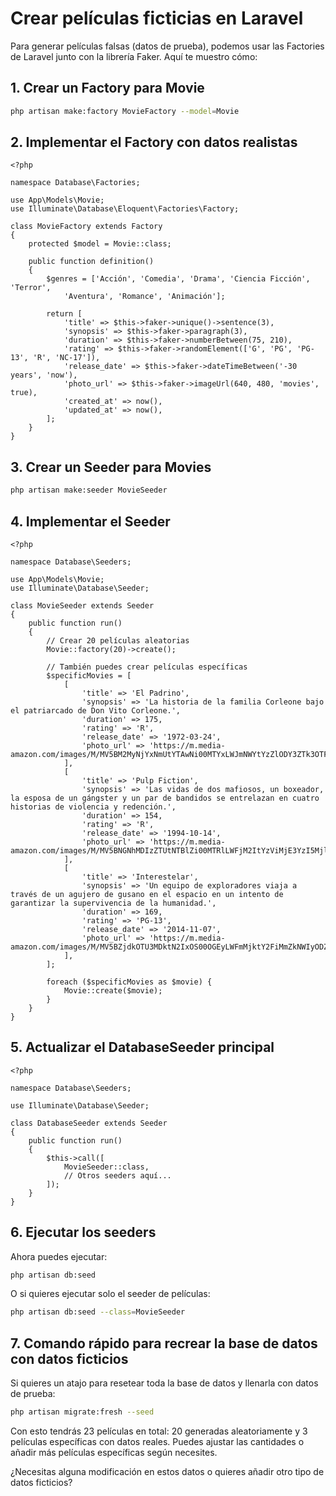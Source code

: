 # Crear películas ficticias en Laravel

Para generar películas falsas (datos de prueba), podemos usar las
Factories de Laravel junto con la librería Faker. Aquí te muestro cómo:

## 1. Crear un Factory para Movie

```bash
php artisan make:factory MovieFactory --model=Movie
```

## 2. Implementar el Factory con datos realistas

```php:database/factories/MovieFactory.php
<?php

namespace Database\Factories;

use App\Models\Movie;
use Illuminate\Database\Eloquent\Factories\Factory;

class MovieFactory extends Factory
{
    protected $model = Movie::class;

    public function definition()
    {
        $genres = ['Acción', 'Comedia', 'Drama', 'Ciencia Ficción', 'Terror',
            'Aventura', 'Romance', 'Animación'];
        
        return [
            'title' => $this->faker->unique()->sentence(3),
            'synopsis' => $this->faker->paragraph(3),
            'duration' => $this->faker->numberBetween(75, 210),
            'rating' => $this->faker->randomElement(['G', 'PG', 'PG-13', 'R', 'NC-17']),
            'release_date' => $this->faker->dateTimeBetween('-30 years', 'now'),
            'photo_url' => $this->faker->imageUrl(640, 480, 'movies', true),
            'created_at' => now(),
            'updated_at' => now(),
        ];
    }
}
```

## 3. Crear un Seeder para Movies

```bash
php artisan make:seeder MovieSeeder
```

## 4. Implementar el Seeder

```php:database/seeders/MovieSeeder.php
<?php

namespace Database\Seeders;

use App\Models\Movie;
use Illuminate\Database\Seeder;

class MovieSeeder extends Seeder
{
    public function run()
    {
        // Crear 20 películas aleatorias
        Movie::factory(20)->create();

        // También puedes crear películas específicas
        $specificMovies = [
            [
                'title' => 'El Padrino',
                'synopsis' => 'La historia de la familia Corleone bajo el patriarcado de Don Vito Corleone.',
                'duration' => 175,
                'rating' => 'R',
                'release_date' => '1972-03-24',
                'photo_url' => 'https://m.media-amazon.com/images/M/MV5BM2MyNjYxNmUtYTAwNi00MTYxLWJmNWYtYzZlODY3ZTk3OTFlXkEyXkFqcGdeQXVyNzkwMjQ5NzM@._V1_.jpg',
            ],
            [
                'title' => 'Pulp Fiction',
                'synopsis' => 'Las vidas de dos mafiosos, un boxeador, la esposa de un gángster y un par de bandidos se entrelazan en cuatro historias de violencia y redención.',
                'duration' => 154,
                'rating' => 'R',
                'release_date' => '1994-10-14',
                'photo_url' => 'https://m.media-amazon.com/images/M/MV5BNGNhMDIzZTUtNTBlZi00MTRlLWFjM2ItYzViMjE3YzI5MjljXkEyXkFqcGdeQXVyNzkwMjQ5NzM@._V1_.jpg',
            ],
            [
                'title' => 'Interestelar',
                'synopsis' => 'Un equipo de exploradores viaja a través de un agujero de gusano en el espacio en un intento de garantizar la supervivencia de la humanidad.',
                'duration' => 169,
                'rating' => 'PG-13',
                'release_date' => '2014-11-07',
                'photo_url' => 'https://m.media-amazon.com/images/M/MV5BZjdkOTU3MDktN2IxOS00OGEyLWFmMjktY2FiMmZkNWIyODZiXkEyXkFqcGdeQXVyMTMxODk2OTU@._V1_.jpg',
            ],
        ];

        foreach ($specificMovies as $movie) {
            Movie::create($movie);
        }
    }
}
```

## 5. Actualizar el DatabaseSeeder principal

```php:database/seeders/DatabaseSeeder.php
<?php

namespace Database\Seeders;

use Illuminate\Database\Seeder;

class DatabaseSeeder extends Seeder
{
    public function run()
    {
        $this->call([
            MovieSeeder::class,
            // Otros seeders aquí...
        ]);
    }
}
```

## 6. Ejecutar los seeders

Ahora puedes ejecutar:

```bash
php artisan db:seed
```

O si quieres ejecutar solo el seeder de películas:

```bash
php artisan db:seed --class=MovieSeeder
```

## 7. Comando rápido para recrear la base de datos con datos ficticios

Si quieres un atajo para resetear toda la base de datos y llenarla con datos de prueba:

```bash
php artisan migrate:fresh --seed
```

Con esto tendrás 23 películas en total: 20 generadas aleatoriamente y
3 películas específicas con datos reales. Puedes ajustar las cantidades o añadir
más películas específicas según necesites.

¿Necesitas alguna modificación en estos datos o quieres añadir otro tipo de datos ficticios?
